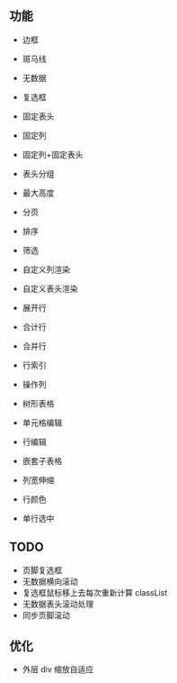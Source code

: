 ## 功能

- 边框
- 斑马线
- 无数据
- 复选框
- 固定表头
- 固定列
- 固定列+固定表头
- 表头分组

- 最大高度
- 分页
- 排序
- 筛选
- 自定义列渲染
- 自定义表头渲染
- 展开行
- 合计行
- 合并行
- 行索引
- 操作列
- 树形表格
- 单元格编辑
- 行编辑
- 嵌套子表格
- 列宽伸缩
- 行颜色
- 单行选中

## TODO

- 页脚复选框
- 无数据横向滚动
- 复选框鼠标移上去每次重新计算 classList
- 无数据表头滚动处理
- 同步页脚滚动

## 优化

- 外层 div 缩放自适应
